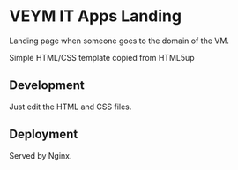 # VEYM IT Apps Landing

Landing page when someone goes to the domain of the VM.

Simple HTML/CSS template copied from HTML5up

## Development

Just edit the HTML and CSS files.

## Deployment

Served by Nginx.
